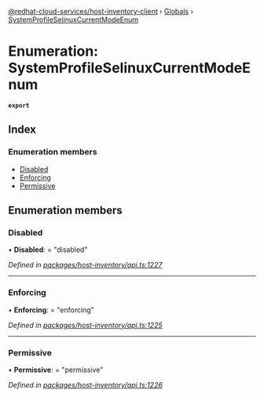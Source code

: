 [@redhat-cloud-services/host-inventory-client](../README.md) › [Globals](../globals.md) › [SystemProfileSelinuxCurrentModeEnum](systemprofileselinuxcurrentmodeenum.md)

# Enumeration: SystemProfileSelinuxCurrentModeEnum

**`export`** 

## Index

### Enumeration members

* [Disabled](systemprofileselinuxcurrentmodeenum.md#disabled)
* [Enforcing](systemprofileselinuxcurrentmodeenum.md#enforcing)
* [Permissive](systemprofileselinuxcurrentmodeenum.md#permissive)

## Enumeration members

###  Disabled

• **Disabled**: = "disabled"

*Defined in [packages/host-inventory/api.ts:1227](https://github.com/RedHatInsights/javascript-clients/blob/master/packages/host-inventory/api.ts#L1227)*

___

###  Enforcing

• **Enforcing**: = "enforcing"

*Defined in [packages/host-inventory/api.ts:1225](https://github.com/RedHatInsights/javascript-clients/blob/master/packages/host-inventory/api.ts#L1225)*

___

###  Permissive

• **Permissive**: = "permissive"

*Defined in [packages/host-inventory/api.ts:1226](https://github.com/RedHatInsights/javascript-clients/blob/master/packages/host-inventory/api.ts#L1226)*
